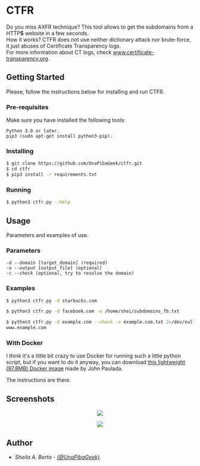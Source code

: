 # CTFR
Do you miss AXFR technique? This tool allows to get the subdomains from a HTTP**S** website in a few seconds.  
How it works? CTFR does not use neither dictionary attack nor brute-force, it just abuses of Certificate Transparency logs.  
For more information about CT logs, check www.certificate-transparency.org.

## Getting Started
Please, follow the instructions below for installing and run CTFR.

### Pre-requisites
Make sure you have installed the following tools:
```
Python 3.0 or later.
pip3 (sudo apt-get install python3-pip).
```

### Installing
```bash
$ git clone https://github.com/UnaPibaGeek/ctfr.git
$ cd ctfr
$ pip3 install -r requirements.txt
```

### Running
```bash
$ python3 ctfr.py --help
```


## Usage
Parameters and examples of use.

### Parameters
```
-d --domain [target_domain] (required)
-o --output [output_file] (optional)
-c --check (optional, try to resolve the domain)
```

### Examples
```bash
$ python3 ctfr.py -d starbucks.com
```
```bash
$ python3 ctfr.py -d facebook.com -o /home/shei/subdomains_fb.txt
```
```bash
$ python3 ctfr.py -d example.com --check -o example.com.txt 2>/dev/null
www.example.com
```

### With Docker
I think it's a little bit crazy to use Docker for running such a little python script, but if you want to do it anyway, you can download [this lightweight (97.8MB) Docker image](https://hub.docker.com/r/johnpaulada/ctfr/) made by John Paulada.

The instructions are there.

## Screenshots
<p align="center">
  <img src="http://www.semecayounexploit.com/CTFR/CTFR-ST.png" />
</p>

<p align="center">
  <img src="http://www.semecayounexploit.com/CTFR/CTFR-FB.png" />
</p>


## Author
* *Sheila A. Berta - [(@UnaPibaGeek)](https://www.twitter.com/UnaPibaGeek).*
